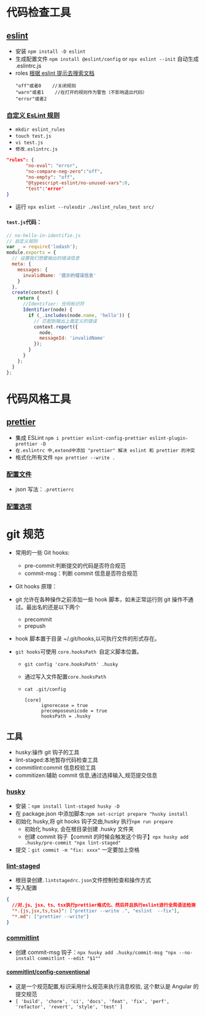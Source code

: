 # 代码检查工具

## [eslint](https://eslint.org/docs/user-guide/getting-started)

- 安装 `npm install -D eslint`
- 生成配置文件 `npm install @eslint/config` or `npx eslint --init` 自动生成 .eslintrc.js
- roles [根据 eslint 提示去搜索文档](https://eslint.org/docs/rules/)
  ```
  "off"或者0    //关闭规则
  "warn"或者1    //在打开的规则作为警告（不影响退出代码）
  "error"或者2
  ```

### [自定义 EsLint 规则](https://www.jianshu.com/p/1c805c52c51d)

- `mkdir eslint_rules`
- `touch test.js`
- `vi test.js`
- `修改.eslintrc.js`

```json
"rules": {
       "no-eval": "error",
       "no-compare-neg-zero":"off",
       "no-empty": "off",
       "@typescript-eslint/no-unused-vars":0,
       "test":'error'
}
```

- 运行 `npx eslint --rulesdir ./eslint_rules_test src/`

#### `test.js`代码：

```js
// no-hello-in-identifie.js
// 自定义规则
var _ = require('lodash');
module.exports = {
  // 设置我们想要输出的错误信息
  meta: {
    messages: {
      invalidName: '提示的错误信息'
    }
  },
  create(context) {
    return {
      //Identifier: 任何标识符
      Identifier(node) {
        if (_.includes(node.name, 'hello')) {
          // 匹配到输出上面定义的错误
          context.report({
            node,
            messageId: 'invalidName'
          });
        }
      }
    };
  }
};
```

# 代码风格工具

## [prettier](https://prettier.io/docs/en/install.html)

- 集成 ESLint `npm i prettier eslint-config-prettier eslint-plugin-prettier -D `
- `在.eslintrc 中,extend中添加 "prettier" 解决 eslint 和 prettier 的冲突`
- 格式化所有文件 `npx prettier --write .`

### [配置文件](https://prettier.io/docs/en/configuration.html)

- json 写法：`.prettierrc`

### [配置选项](https://prettier.io/docs/en/options.html)

# git 规范

- 常用的一些 Git hooks:
  - pre-commit:判断提交的代码是否符合规范
  - commit-msg：判断 commit 信息是否符合规范
- Git hooks 原理：
- git 允许在各种操作之前添加一些 hook 脚本，如未正常运行则 git 操作不通过。最出名的还是以下两个
  - precommit
  - prepush
- hook 脚本置于目录 ~/.git/hooks,以可执行文件的形式存在。
- `git hooks`可使用 `core.hooksPath `自定义脚本位置。

  - `git config 'core.hooksPath' .husky`
  - 通过写入文件配置`core.hooksPath`
  - `cat .git/config`

    ```
    [core]
          ignorecase = true
          precomposeunicode = true
          hooksPath = .husky
    ```

## 工具

- husky:操作 git 钩子的工具
- lint-staged:本地暂存代码检查工具
- commitlint:commit 信息校验工具
- commitizen:辅助 commit 信息,通过选择输入,规范提交信息

### [husky](https://typicode.github.io/husky/#/)

- 安装：`npm install lint-staged husky -D`
- 在 package.json 中添加脚本:`npm set-script prepare "husky install`
- 初始化 husky,将 git hooks 钩子交由,husky 执行`npm run prepare`
  - 初始化 husky, 会在根目录创建 .husky 文件夹
  - 创建 commit 钩子【commit 的时候会触发这个钩子】`npx husky add .husky/pre-commit "npx lint-staged"`
- 提交：`git commit -m "fix: xxxx"` 一定要加上空格

### [lint-staged](https://www.npmjs.com/package/lint-staged)

- 根目录创建`.lintstagedrc.json`文件控制检查和操作方式
- 写入配置

```json
{
  //对.js、jsx、ts、tsx执行prettier格式化、然后并且执行eslint进行全局语法检测
  "*.{js,jsx,ts,tsx}": ["prettier --write .", "eslint  --fix"],
  "*.md": ["prettier --write"]
}
```

### [commitlint](https://commitlint.js.org/#/)

- 创建 commit-msg 钩子：`npx husky add .husky/commit-msg "npx --no-install commitlint --edit "$1""`

#### [commitlint/config-conventional](https://www.npmjs.com/package/@commitlint/config-conventional)

- 这是一个规范配置,标识采用什么规范来执行消息校验, 这个默认是 Angular 的提交规范
- `[ 'build', 'chore', 'ci', 'docs', 'feat', 'fix', 'perf', 'refactor', 'revert', 'style', 'test' ]`
